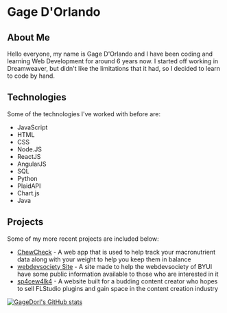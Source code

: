 # Gage D'Orlando
## About Me
Hello everyone, my name is Gage D'Orlando and I have been coding and learning Web Development for around 6 years now. I started off working in Dreamweaver, but didn't like the limitations that it had, so I decided to learn to code by hand.

## Technologies
Some of the technologies I've worked with before are:
* JavaScript
* HTML
* CSS
* Node.JS
* ReactJS
* AngularJS
* SQL
* Python
* PlaidAPI
* Chart.js
* Java

## Projects
Some of my more recent projects are included below:

* [ChewCheck](https://chewcheck.netlify.app/) - A web app that is used to help track your macronutrient data along with your weight to help you keep them in balance
* [webdevsociety Site](https://web-design-development-society.github.io/webdevsociety/) - A site made to help the webdevsociety of BYUI have some public information available to those who are interested in it
* [sp4cew4lk4](https://sp4cew4lk4.net/) - A website built for a budding content creator who hopes to sell FLStudio plugins and gain space in the content creation industry

[![GageDorl's GitHub stats](https://github-readme-stats.vercel.app/api?username=gagedorl)](https://github.com/anuraghazra/github-readme-stats)
